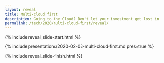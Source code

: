 ```yaml
---
layout: reveal
title: Multi-cloud first
description: Going to the Cloud? Don't let your investment get lost in just one
permalink: /tech/2020/multi-cloud-first/reveal/
---
```


{% include reveal_slide-start.html %}

{% include presentations/2020-02-03-multi-cloud-first.md pres=true %}

{% include reveal_slide-finish.html %}
